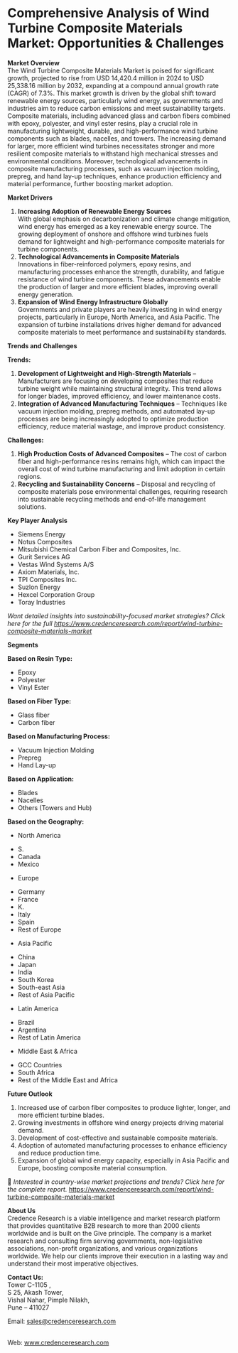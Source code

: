 # Comprehensive Analysis of Wind Turbine Composite Materials Market: Opportunities & Challenges


<p><strong>Market Overview</strong><br /> The Wind Turbine Composite Materials Market is poised for significant growth, projected to rise from USD 14,420.4 million in 2024 to USD 25,338.16 million by 2032, expanding at a compound annual growth rate (CAGR) of 7.3%. This market growth is driven by the global shift toward renewable energy sources, particularly wind energy, as governments and industries aim to reduce carbon emissions and meet sustainability targets. Composite materials, including advanced glass and carbon fibers combined with epoxy, polyester, and vinyl ester resins, play a crucial role in manufacturing lightweight, durable, and high-performance wind turbine components such as blades, nacelles, and towers. The increasing demand for larger, more efficient wind turbines necessitates stronger and more resilient composite materials to withstand high mechanical stresses and environmental conditions. Moreover, technological advancements in composite manufacturing processes, such as vacuum injection molding, prepreg, and hand lay-up techniques, enhance production efficiency and material performance, further boosting market adoption.</p>
<p><strong>Market Drivers</strong></p>
<ol>
<li><strong> Increasing Adoption of Renewable Energy Sources</strong><br /> With global emphasis on decarbonization and climate change mitigation, wind energy has emerged as a key renewable energy source. The growing deployment of onshore and offshore wind turbines fuels demand for lightweight and high-performance composite materials for turbine components.</li>
<li><strong> Technological Advancements in Composite Materials</strong><br /> Innovations in fiber-reinforced polymers, epoxy resins, and manufacturing processes enhance the strength, durability, and fatigue resistance of wind turbine components. These advancements enable the production of larger and more efficient blades, improving overall energy generation.</li>
<li><strong> Expansion of Wind Energy Infrastructure Globally</strong><br /> Governments and private players are heavily investing in wind energy projects, particularly in Europe, North America, and Asia Pacific. The expansion of turbine installations drives higher demand for advanced composite materials to meet performance and sustainability standards.</li>
</ol>
<p><strong>Trends and Challenges</strong></p>
<p><strong>Trends:</strong></p>
<ol>
<li><strong>Development of Lightweight and High-Strength Materials</strong> &ndash; Manufacturers are focusing on developing composites that reduce turbine weight while maintaining structural integrity. This trend allows for longer blades, improved efficiency, and lower maintenance costs.</li>
<li><strong>Integration of Advanced Manufacturing Techniques</strong> &ndash; Techniques like vacuum injection molding, prepreg methods, and automated lay-up processes are being increasingly adopted to optimize production efficiency, reduce material wastage, and improve product consistency.</li>
</ol>
<p><strong>Challenges:</strong></p>
<ol>
<li><strong>High Production Costs of Advanced Composites</strong> &ndash; The cost of carbon fiber and high-performance resins remains high, which can impact the overall cost of wind turbine manufacturing and limit adoption in certain regions.</li>
<li><strong>Recycling and Sustainability Concerns</strong> &ndash; Disposal and recycling of composite materials pose environmental challenges, requiring research into sustainable recycling methods and end-of-life management solutions.</li>
</ol>
<p><strong>Key Player Analysis</strong></p>
<ul>
<li>Siemens Energy</li>
<li>Notus Composites</li>
<li>Mitsubishi Chemical Carbon Fiber and Composites, Inc.</li>
<li>Gurit Services AG</li>
<li>Vestas Wind Systems A/S</li>
<li>Axiom Materials, Inc.</li>
<li>TPI Composites Inc.</li>
<li>Suzlon Energy</li>
<li>Hexcel Corporation Group</li>
<li>Toray Industries</li>
</ul>
<p><em>Want detailed insights into sustainability-focused market strategies? Click here for the full <a href="https://www.credenceresearch.com/report/wind-turbine-composite-materials-market">https://www.credenceresearch.com/report/wind-turbine-composite-materials-market</a></em></p>
<p><strong>Segments</strong></p>
<p><strong>Based on Resin Type:</strong></p>
<ul>
<li>Epoxy</li>
<li>Polyester</li>
<li>Vinyl Ester</li>
</ul>
<p><strong>Based on Fiber Type:</strong></p>
<ul>
<li>Glass fiber</li>
<li>Carbon fiber</li>
</ul>
<p><strong>Based on Manufacturing Process:</strong></p>
<ul>
<li>Vacuum Injection Molding</li>
<li>Prepreg</li>
<li>Hand Lay-up</li>
</ul>
<p><strong>Based on Application:</strong></p>
<ul>
<li>Blades</li>
<li>Nacelles</li>
<li>Others (Towers and Hub)</li>
</ul>
<p><strong>Based on the Geography:</strong></p>
<ul>
<li>North America</li>
</ul>
<ul>
<li>S.</li>
<li>Canada</li>
<li>Mexico</li>
</ul>
<ul>
<li>Europe</li>
</ul>
<ul>
<li>Germany</li>
<li>France</li>
<li>K.</li>
<li>Italy</li>
<li>Spain</li>
<li>Rest of Europe</li>
</ul>
<ul>
<li>Asia Pacific</li>
</ul>
<ul>
<li>China</li>
<li>Japan</li>
<li>India</li>
<li>South Korea</li>
<li>South-east Asia</li>
<li>Rest of Asia Pacific</li>
</ul>
<ul>
<li>Latin America</li>
</ul>
<ul>
<li>Brazil</li>
<li>Argentina</li>
<li>Rest of Latin America</li>
</ul>
<ul>
<li>Middle East &amp; Africa</li>
</ul>
<ul>
<li>GCC Countries</li>
<li>South Africa</li>
<li>Rest of the Middle East and Africa</li>
</ul>
<p><strong>Future Outlook</strong></p>
<ol>
<li>Increased use of carbon fiber composites to produce lighter, longer, and more efficient turbine blades.</li>
<li>Growing investments in offshore wind energy projects driving material demand.</li>
<li>Development of cost-effective and sustainable composite materials.</li>
<li>Adoption of automated manufacturing processes to enhance efficiency and reduce production time.</li>
<li>Expansion of global wind energy capacity, especially in Asia Pacific and Europe, boosting composite material consumption.</li>
</ol>
<p>📌 <em>Interested in country-wise market projections and trends? Click here for the complete report.</em> <a href="https://www.credenceresearch.com/report/wind-turbine-composite-materials-market">https://www.credenceresearch.com/report/wind-turbine-composite-materials-market</a></p>
<p><strong>About Us</strong><br /> Credence Research is a viable intelligence and market research platform that provides quantitative B2B research to more than 2000 clients worldwide and is built on the Give principle. The company is a market research and consulting firm serving governments, non-legislative associations, non-profit organizations, and various organizations worldwide. We help our clients improve their execution in a lasting way and understand their most imperative objectives.</p>
<p><strong>Contact Us:</strong><br /> Tower C-1105 ,<br /> S 25, Akash Tower,<br /> Vishal Nahar, Pimple Nilakh,<br /> Pune &ndash; 411027</p>
<p>Email: <a href="mailto:sales@credenceresearch.com">sales@credenceresearch.com</a></p>
<p><br /> Web: <a href="http://www.credenceresearch.com">www.credenceresearch.com</a></p>
